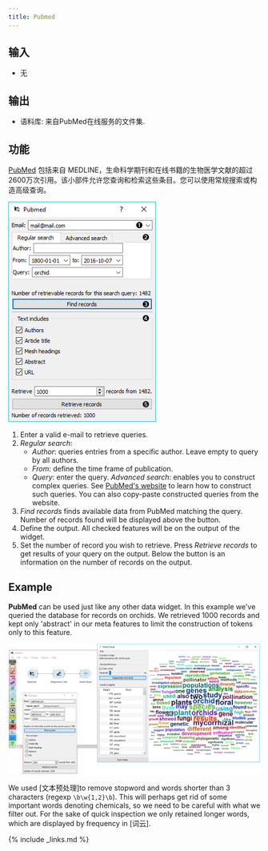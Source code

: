 ```yaml
---
title: Pubmed
---
```


## 输入

- 无

## 输出

- 语料库:  来自PubMed在线服务的文件集.





## 功能
[PubMed](http://www.ncbi.nlm.nih.gov/pubmed) 包括来自 MEDLINE，生命科学期刊和在线书籍的生物医学文献的超过2600万次引用。该小部件允许您查询和检索这些条目。您可以使用常规搜索或构造高级查询。

![](/assets/images/text/Pubmed-stamped.webp)

1. Enter a valid e-mail to retrieve queries.
2. *Regular search*:
   - *Author*: queries entries from a specific author. Leave empty to query by all authors.
   - *From*: define the time frame of publication.
   - *Query*: enter the query.
   *Advanced search*: enables you to construct complex queries. See [PubMed's website](https://www.ncbi.nlm.nih.gov/pubmed/advanced) to learn how to construct such queries. You can also copy-paste constructed queries from the website.
3. *Find records* finds available data from PubMed matching the query. Number of records found will be displayed above the button.
4. Define the output. All checked features will be on the output of the widget.
5. Set the number of record you wish to retrieve. Press *Retrieve records* to get results of your query on the output. Below the button is an information on the number of records on the output.

Example
-------

**PubMed** can be used just like any other data widget. In this example we've queried the database for records on orchids. We retrieved 1000 records and kept only 'abstract' in our meta features to limit the construction of tokens only to this feature.

![](/assets/images/text/Pubmed-example.webp)

We used [文本预处理]to remove stopword and words shorter than 3 characters (regexp `\b\w{1,2}\b`). This will perhaps get rid of some important words denoting chemicals, so we need to be careful with what we filter out. For the sake of quick inspection we only retained longer words, which are displayed by frequency in [词云].

{% include _links.md %}